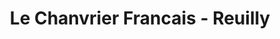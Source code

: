 ---
title: "Le Chanvrier Francais - Reuilly"
url: /paris/le-chanvrier-francais-reuilly/
shop: cannabis
---